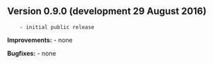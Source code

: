 Version     0.9.0 (development 29 August 2016)
------------------------
        - initial public release
    
**Improvements:**
        - none
    
**Bugfixes:**
        - none
